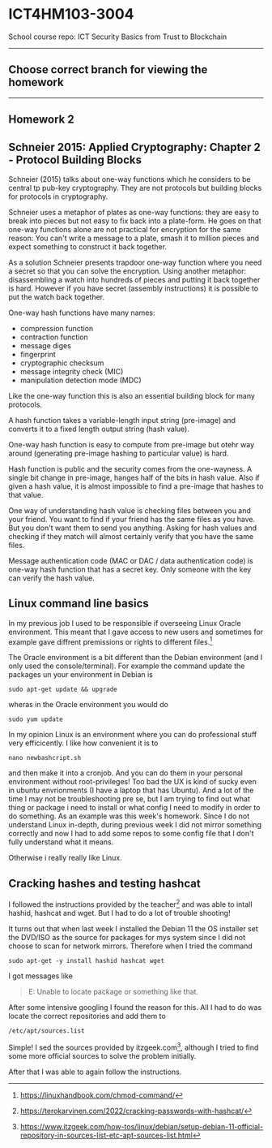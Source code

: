 # ICT4HM103-3004
School course repo: ICT Security Basics from Trust to Blockchain


***
## Choose correct branch for viewing the homework
***

## Homework 2

## Schneier 2015: Applied Cryptography: Chapter 2 - Protocol Building Blocks

Schneier (2015) talks about one-way functions which he considers to be central tp pub-key cryptography. They are not protocols but building blocks for protocols in cryptography.

Schneier uses a metaphor of plates as one-way functions: they are easy to break into pieces but not easy to fix back into a plate-form. He goes on that one-way functions alone are not practical for encryption for the same reason:
You can't write a message to a plate, smash it to million pieces and expect something to construct it back together.

As a solution Schneier presents trapdoor one-way function where you need a secret so that you can solve the encryption. Using another metaphor: disassembling a watch into hundreds of pieces and putting it back together is hard. However if you have secret (assembly instructions) it is possible to put the watch back together.

One-way hash functions have many names:
- compression function
- contraction function
- message diges
- fingerprint
- cryptographic checksum
- message integrity check (MIC)
- manipulation detection mode (MDC)

Like the one-way function this is also an essential building block for many protocols.

A hash function takes a variable-length input string (pre-image) and converts it to a fixed length output string  (hash value).

One-way hash function is easy to compute from pre-image but otehr way around (generating pre-image hashing to particular value) is hard.

Hash function is public and the security comes from the one-wayness. A single bit change in pre-image, hanges half of the bits in hash value. Also if given a hash value, it is almost impossible to find a pre-image that hashes to that value.

One way of understanding hash value is checking files between you and your friend. You want to find if your friend has the same files as you have. But you don't want them to send you anything. Asking for hash values and checking if they match will almost certainly verify that you have the same files.

Message authentication code (MAC or DAC / data authentication code) is one-way hash function that has a secret key. Only someone with the key can verify the hash value. 

## Linux command line basics

In my previous job I used to be responsible if overseeing Linux Oracle environment. This meant that I gave access to new users and sometimes for example gave diffrent premissions or rights to different files.[^linux] 

The Oracle environment is a bit different than the Debian environment (and I only used the console/terminal).
For example the command update the packages un your environment in Debian is
```
sudo apt-get update && upgrade 
```

wheras in the Oracle environment you would do
```
sudo yum update
```
In my opinion Linux is an environment where you can do professional stuff very efficicently. I like how convenient it is to 

```
nano newbashcript.sh
```
and then make it into a cronjob. And you can do them in your personal environment without root-privileges!
Too bad the UX is kind of sucky even in ubuntu envrionments (I have a laptop that has Ubuntu). And a lot of the time I may not be troubleshooting pre se, but I am trying to find out what thing or package i need to install or what config I need to modify in order to do something.
As an example was this week's homework. Since I do not understand Linux in-depth, during previous week I did not mirror something correctly and now I had to add some repos to some config file that I don't fully understand what it means.

Otherwise i really really like Linux.

## Cracking hashes and testing hashcat

I followed the instructions provided by the teacher[^instructions] and was able to intall hashid, hashcat and wget. But I had to do a lot of trouble shooting!

It turns out that when last week I installed the Debian 11 the OS installer set the DVD/ISO as the source for packages for mys system since I did not choose to scan for network mirrors.
Therefore when I tried the command 

```
sudo apt-get -y install hashid hashcat wget
```

I got messages like 
> E: Unable to locate package
or something like that.

After some intensive googling I found the reason for this. All I had to do was locate the correct repositories and add them to 

```
/etc/apt/sources.list
```

Simple! I sed the sources provided by itzgeek.com[^problem], although I tried to find some more official sources to solve the problem initially.

After that I was able to again follow the instructions.



[^linux]: https://linuxhandbook.com/chmod-command/
[^instructions]: https://terokarvinen.com/2022/cracking-passwords-with-hashcat/
[^problem]: https://www.itzgeek.com/how-tos/linux/debian/setup-debian-11-official-repository-in-sources-list-etc-apt-sources-list.html